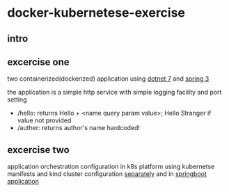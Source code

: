 # docker-kubernetese-exercise

## intro



## excercise one

two containerized(dockerized) application using [dotnet 7](../../tree/master/E01/) and [spring 3](../../tree/master/E01-spring/)

the application is a simple http service with simple logging facility and port setting

* /hello: returns Hello + \<name query param value\>; Hello Stranger if value not provided
* /auther: returns author's name hardcoded!

## excercise two

application orchestration configuration in k8s platform using kubernetse manifests and kind cluster configuration [separately](../../tree/master/E02-kind-cluster/) and in [springboot application](../../tree/master/E01-spring/)
